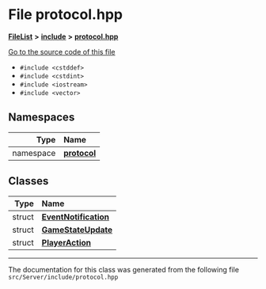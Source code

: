 

# File protocol.hpp



[**FileList**](files.md) **>** [**include**](dir_fb85385106f6152c3d8f4b6fd945aed6.md) **>** [**protocol.hpp**](protocol_8hpp.md)

[Go to the source code of this file](protocol_8hpp_source.md)



* `#include <cstddef>`
* `#include <cstdint>`
* `#include <iostream>`
* `#include <vector>`













## Namespaces

| Type | Name |
| ---: | :--- |
| namespace | [**protocol**](namespaceprotocol.md) <br> |


## Classes

| Type | Name |
| ---: | :--- |
| struct | [**EventNotification**](structprotocol_1_1EventNotification.md) <br> |
| struct | [**GameStateUpdate**](structprotocol_1_1GameStateUpdate.md) <br> |
| struct | [**PlayerAction**](structprotocol_1_1PlayerAction.md) <br> |



















































------------------------------
The documentation for this class was generated from the following file `src/Server/include/protocol.hpp`

